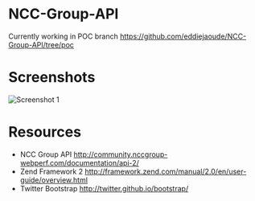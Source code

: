 NCC-Group-API
=============

Currently working in POC branch https://github.com/eddiejaoude/NCC-Group-API/tree/poc

Screenshots
===========

![Screenshot 1](/master/screenshots/nccgroup-api-mac.png "Screenshot 1")


Resources
=========

* NCC Group API http://community.nccgroup-webperf.com/documentation/api-2/
* Zend Framework 2 http://framework.zend.com/manual/2.0/en/user-guide/overview.html
* Twitter Bootstrap http://twitter.github.io/bootstrap/
